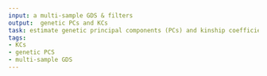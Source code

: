 ```yaml
---
input: a multi-sample GDS & filters
output:  genetic PCs and KCs
task: estimate genetic principal components (PCs) and kinship coefficients (KCs)
tags:
- KCs
- genetic PCS
- multi-sample GDS
---
```

